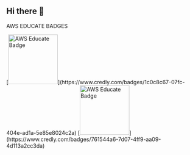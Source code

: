 ## Hi there 👋

AWS EDUCATE BADGES

<div>
[<img src="https://images.credly.com/size/680x680/images/8d67bbf4-128b-4141-b5f1-1bc61bbfbaa6/image.png" alt="AWS Educate Badge" width="130"/>](https://www.credly.com/badges/1c0c8c67-07fc-404e-ad1a-5e85e8024c2a)
[<img src="https://images.credly.com/images/5bf37709-4b69-4cdc-9edc-af7b3370d427/image.png" alt="AWS Educate Badge" width="130" />](https://www.credly.com/badges/761544a6-7d07-4ff9-aa09-4d113a2cc3da)
</div>
